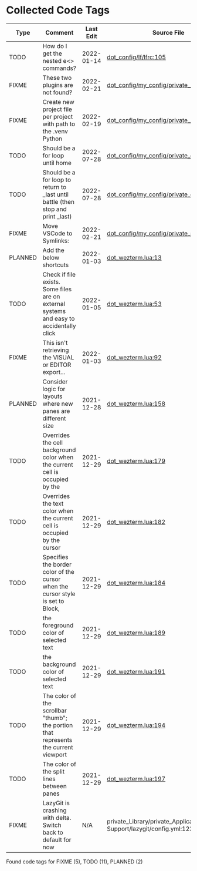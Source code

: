 # Collected Code Tags

| Type    | Comment                                                                                 | Last Edit   | Source File                                                                                                                                                                       |
|---------|-----------------------------------------------------------------------------------------|-------------|-----------------------------------------------------------------------------------------------------------------------------------------------------------------------------------|
| TODO    | How do I get the nested e<> commands?                                                   | 2022-01-14  | [dot_config/lf/lfrc:105](https://github.com/KyleKing/dotfiles/blame/89abe435dc8a4b8517ace743251854aad207197b/dot_config/lf/lfrc#L105)                                             |
| FIXME   | These two plugins are not found?                                                        | 2022-02-21  | [dot_config/my_config/private__omz.sh:119](https://github.com/KyleKing/dotfiles/blame/0e93abff0289608b84c03589bf43698d6a344d45/dot_config/my_config/private__omz.sh#L116)         |
| FIXME   | Create new project file per project with path to the .venv Python                       | 2022-02-19  | [dot_config/my_config/private__sublime.sh:5](https://github.com/KyleKing/dotfiles/blame/5d311fd72496f901056c4924d3d0c6ec7115d427/dot_config/my_config/private__sublime.sh#L5)     |
| TODO    | Should be a for loop until home                                                         | 2022-07-28  | [dot_config/my_config/private_cli_tools.sh:57](https://github.com/KyleKing/dotfiles/blame/b8605e0e56543fe52ff2224ed0f670ef4bfe90ea/dot_config/my_config/private_cli_tools.sh#L57) |
| TODO    | Should be a for loop to return to _last until battle (then stop and print _last)        | 2022-07-28  | [dot_config/my_config/private_cli_tools.sh:61](https://github.com/KyleKing/dotfiles/blame/b8605e0e56543fe52ff2224ed0f670ef4bfe90ea/dot_config/my_config/private_cli_tools.sh#L61) |
| FIXME   | Move VSCode to Symlinks:                                                                | 2022-02-21  | [dot_config/my_config/private_sync.sh:38](https://github.com/KyleKing/dotfiles/blame/0e93abff0289608b84c03589bf43698d6a344d45/dot_config/my_config/private_sync.sh#L38)           |
| PLANNED | Add the below shortcuts                                                                 | 2022-01-03  | [dot_wezterm.lua:13](https://github.com/KyleKing/dotfiles/blame/9d269aec91af04b634d042ecb3b9dd3b9141d4c0/dot_wezterm.lua#L13)                                                     |
| TODO    | Check if file exists. Some files are on external systems and easy to accidentally click | 2022-01-05  | [dot_wezterm.lua:53](https://github.com/KyleKing/dotfiles/blame/bc0f2aabd7630b73c62aae54179a2e1a4f50dca5/dot_wezterm.lua#L53)                                                     |
| FIXME   | This isn't retrieving the VISUAL or EDITOR export...                                    | 2022-01-03  | [dot_wezterm.lua:92](https://github.com/KyleKing/dotfiles/blame/7ec8efaa9034f6f5a6b3a386c8b1f450019730c1/dot_wezterm.lua#L87)                                                     |
| PLANNED | Consider logic for layouts where new panes are different size                           | 2021-12-28  | [dot_wezterm.lua:158](https://github.com/KyleKing/dotfiles/blame/5032eb37c827d2d62bf361c54ea859766b62746c/dot_wezterm.lua#L34)                                                    |
| TODO    | Overrides the cell background color when the current cell is occupied by the            | 2021-12-29  | [dot_wezterm.lua:179](https://github.com/KyleKing/dotfiles/blame/e08c076f6fb85776a15331427dc8394d076ec6f8/dot_wezterm.lua#L56)                                                    |
| TODO    | Overrides the text color when the current cell is occupied by the cursor                | 2021-12-29  | [dot_wezterm.lua:182](https://github.com/KyleKing/dotfiles/blame/e08c076f6fb85776a15331427dc8394d076ec6f8/dot_wezterm.lua#L59)                                                    |
| TODO    | Specifies the border color of the cursor when the cursor style is set to Block,         | 2021-12-29  | [dot_wezterm.lua:184](https://github.com/KyleKing/dotfiles/blame/e08c076f6fb85776a15331427dc8394d076ec6f8/dot_wezterm.lua#L61)                                                    |
| TODO    | the foreground color of selected text                                                   | 2021-12-29  | [dot_wezterm.lua:189](https://github.com/KyleKing/dotfiles/blame/e08c076f6fb85776a15331427dc8394d076ec6f8/dot_wezterm.lua#L66)                                                    |
| TODO    | the background color of selected text                                                   | 2021-12-29  | [dot_wezterm.lua:191](https://github.com/KyleKing/dotfiles/blame/e08c076f6fb85776a15331427dc8394d076ec6f8/dot_wezterm.lua#L68)                                                    |
| TODO    | The color of the scrollbar "thumb"; the portion that represents the current viewport    | 2021-12-29  | [dot_wezterm.lua:194](https://github.com/KyleKing/dotfiles/blame/e08c076f6fb85776a15331427dc8394d076ec6f8/dot_wezterm.lua#L71)                                                    |
| TODO    | The color of the split lines between panes                                              | 2021-12-29  | [dot_wezterm.lua:197](https://github.com/KyleKing/dotfiles/blame/e08c076f6fb85776a15331427dc8394d076ec6f8/dot_wezterm.lua#L74)                                                    |
| FIXME   | LazyGit is crashing with delta. Switch back to default for now                          | N/A         | private_Library/private_Application Support/lazygit/config.yml:123                                                                                                                |

Found code tags for FIXME (5), TODO (11), PLANNED (2)

<!-- calcipy:skip_tags -->
